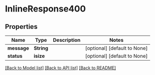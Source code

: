 # InlineResponse400

## Properties
Name | Type | Description | Notes
------------ | ------------- | ------------- | -------------
**message** | **String** |  | [optional] [default to None]
**status** | **isize** |  | [optional] [default to None]

[[Back to Model list]](../README.md#documentation-for-models) [[Back to API list]](../README.md#documentation-for-api-endpoints) [[Back to README]](../README.md)


